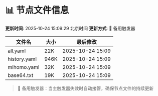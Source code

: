 # 📊 节点文件信息

**更新时间**: 2025-10-24 15:09:29 北京时间
**更新方式**: 🔄 备用触发器

| 文件名 | 大小 | 最后修改 |
|--------|------|----------|
| all.yaml | 22K | 2025-10-24 15:09 |
| history.yaml | 946K | 2025-10-24 15:09 |
| mihomo.yaml | 32K | 2025-10-24 15:09 |
| base64.txt | 19K | 2025-10-24 15:09 |

> 🔄 备用触发器：当主触发器失效时自动接管，确保节点文件的持续更新
